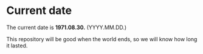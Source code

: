 # Current date

The current date is **1971.08.30.** (YYYY.MM.DD.)

This repository will be good when the world ends, so we will know how long it lasted.